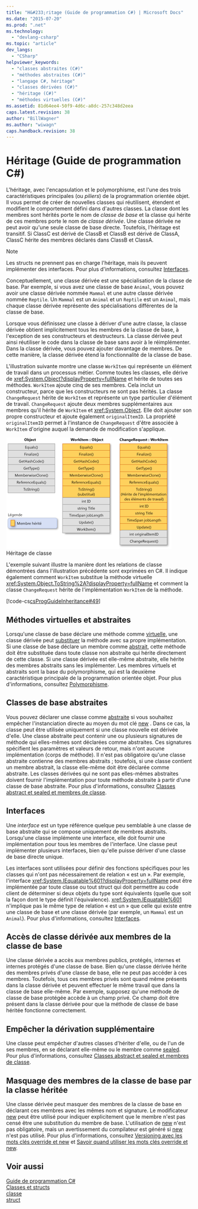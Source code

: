 ```yaml
---
title: "H&#233;ritage (Guide de programmation C#) | Microsoft Docs"
ms.date: "2015-07-20"
ms.prod: ".net"
ms.technology: 
  - "devlang-csharp"
ms.topic: "article"
dev_langs: 
  - "CSharp"
helpviewer_keywords: 
  - "classes abstraites (C#)"
  - "méthodes abstraites (C#)"
  - "langage C#, héritage"
  - "classes dérivées (C#)"
  - "héritage (C#)"
  - "méthodes virtuelles (C#)"
ms.assetid: 81d64ee4-50f9-4d6c-a8dc-257c348d2eea
caps.latest.revision: 38
author: "BillWagner"
ms.author: "wiwagn"
caps.handback.revision: 38
---
```

# H&#233;ritage (Guide de programmation C#)
L'héritage, avec l'encapsulation et le polymorphisme, est l'une des trois caractéristiques principales \(ou *piliers*\) de la programmation orientée objet.  Il vous permet de créer de nouvelles classes qui réutilisent, étendent et modifient le comportement défini dans d'autres classes.  La classe dont les membres sont hérités porte le nom de *classe de base* et la classe qui hérite de ces membres porte le nom de *classe dérivée*.  Une classe dérivée ne peut avoir qu'une seule classe de base directe.  Toutefois, l'héritage est transitif.  Si ClassC est dérivé de ClassB et ClassB est dérivé de ClassA, ClassC hérite des membres déclarés dans ClassB et ClassA.  
  
> [!NOTE]
>  Les structs ne prennent pas en charge l'héritage, mais ils peuvent implémenter des interfaces.  Pour plus d'informations, consultez [Interfaces](../../../csharp/programming-guide/interfaces/index.md).  
  
 Conceptuellement, une classe dérivée est une spécialisation de la classe de base.  Par exemple, si vous avez une classe de base `Animal`, vous pouvez avoir une classe dérivée nommée `Mammal` et une autre classe dérivée nommée `Reptile`.  Un `Mammal` est un `Animal` et un `Reptile` est un `Animal`, mais chaque classe dérivée représente des spécialisations différentes de la classe de base.  
  
 Lorsque vous définissez une classe à dériver d'une autre classe, la classe dérivée obtient implicitement tous les membres de la classe de base, à l'exception de ses constructeurs et destructeurs.  La classe dérivée peut ainsi réutiliser le code dans la classe de base sans avoir à le réimplémenter.  Dans la classe dérivée, vous pouvez ajouter davantage de membres.  De cette manière, la classe dérivée étend la fonctionnalité de la classe de base.  
  
 L'illustration suivante montre une classe `WorkItem` qui représente un élément de travail dans un processus métier.  Comme toutes les classes, elle dérive de <xref:System.Object?displayProperty=fullName> et hérite de toutes ses méthodes.  `WorkItem` ajoute cinq de ses membres.  Cela inclut un constructeur, parce que les constructeurs ne sont pas hérités.  La classe `ChangeRequest` hérite de `WorkItem` et représente un type particulier d'élément de travail.  `ChangeRequest` ajoute deux membres supplémentaires aux membres qu'il hérite de `WorkItem` et <xref:System.Object>.  Elle doit ajouter son propre constructeur et ajoute également `originalItemID`.  La propriété `originalItemID` permet à l'instance de `ChangeRequest` d'être associée à `WorkItem` d'origine auquel la demande de modification s'applique.  
  
 ![Héritage de classe](../../../csharp/programming-guide/classes-and-structs/media/class-inheritance.png "Class\_Inheritance")  
Héritage de classe  
  
 L'exemple suivant illustre la manière dont les relations de classe démontrées dans l'illustration précédente sont exprimées en C\#.  Il indique également comment `WorkItem` substitue la méthode virtuelle <xref:System.Object.ToString%2A?displayProperty=fullName> et comment la classe `ChangeRequest` hérite de l'implémentation `WorkItem` de la méthode.  
  
 [!code-cs[csProgGuideInheritance#49](../../../csharp/programming-guide/classes-and-structs/codesnippet/csharp/inheritance_1.cs)]  
  
## Méthodes virtuelles et abstraites  
 Lorsqu'une classe de base déclare une méthode comme [virtuelle](../../../csharp/language-reference/keywords/virtual.md), une classe dérivée peut [substituer](../../../csharp/language-reference/keywords/override.md) la méthode avec sa propre implémentation.  Si une classe de base déclare un membre comme [abstrait](../../../csharp/language-reference/keywords/abstract.md), cette méthode doit être substituée dans toute classe non abstraite qui hérite directement de cette classe.  Si une classe dérivée est elle\-même abstraite, elle hérite des membres abstraits sans les implémenter.  Les membres virtuels et abstraits sont la base du polymorphisme, qui est la deuxième caractéristique principale de la programmation orientée objet.  Pour plus d'informations, consultez [Polymorphisme](../../../csharp/programming-guide/classes-and-structs/polymorphism.md).  
  
## Classes de base abstraites  
 Vous pouvez déclarer une classe comme [abstraite](../../../csharp/language-reference/keywords/abstract.md) si vous souhaitez empêcher l'instanciation directe au moyen du mot clé [new](../../../csharp/language-reference/keywords/new.md) .  Dans ce cas, la classe peut être utilisée uniquement si une classe nouvelle est dérivée d'elle.  Une classe abstraite peut contenir une ou plusieurs signatures de méthode qui elles\-mêmes sont déclarées comme abstraites.  Ces signatures spécifient les paramètres et valeurs de retour, mais n'ont aucune implémentation \(corps de méthode\).  Il n'est pas obligatoire qu'une classe abstraite contienne des membres abstraits ; toutefois, si une classe contient un membre abstrait, la classe elle\-même doit être déclarée comme abstraite.  Les classes dérivées qui ne sont pas elles\-mêmes abstraites doivent fournir l'implémentation pour toute méthode abstraite à partir d'une classe de base abstraite.  Pour plus d'informations, consultez [Classes abstract et sealed et membres de classe](../../../csharp/programming-guide/classes-and-structs/abstract-and-sealed-classes-and-class-members.md).  
  
## Interfaces  
 Une *interface* est un type référence quelque peu semblable à une classe de base abstraite qui se compose uniquement de membres abstraits.  Lorsqu'une classe implémente une interface, elle doit fournir une implémentation pour tous les membres de l'interface.  Une classe peut implémenter plusieurs interfaces, bien qu'elle puisse dériver d'une classe de base directe unique.  
  
 Les interfaces sont utilisées pour définir des fonctions spécifiques pour les classes qui n'ont pas nécessairement de relation « est un ».  Par exemple, l'interface <xref:System.IEquatable%601?displayProperty=fullName> peut être implémentée par toute classe ou tout struct qui doit permettre au code client de déterminer si deux objets du type sont équivalents \(quelle que soit la façon dont le type définit l'équivalence\).  <xref:System.IEquatable%601> n'implique pas le même type de relation « est un » que celle qui existe entre une classe de base et une classe dérivée \(par exemple, un `Mammal` est un `Animal`\).  Pour plus d'informations, consultez [Interfaces](../../../csharp/programming-guide/interfaces/index.md).  
  
## Accès de classe dérivée aux membres de la classe de base  
 Une classe dérivée a accès aux membres publics, protégés, internes et internes protégés d'une classe de base.  Bien qu'une classe dérivée hérite des membres privés d'une classe de base, elle ne peut pas accéder à ces membres.  Toutefois, tous ces membres privés sont quand même présents dans la classe dérivée et peuvent effectuer le même travail que dans la classe de base elle\-même.  Par exemple, supposez qu'une méthode de classe de base protégée accède à un champ privé.  Ce champ doit être présent dans la classe dérivée pour que la méthode de classe de base héritée fonctionne correctement.  
  
## Empêcher la dérivation supplémentaire  
 Une classe peut empêcher d'autres classes d'hériter d'elle, ou de l'un de ses membres, en se déclarant elle\-même ou le membre comme [sealed](../../../csharp/language-reference/keywords/sealed.md).  Pour plus d'informations, consultez [Classes abstract et sealed et membres de classe](../../../csharp/programming-guide/classes-and-structs/abstract-and-sealed-classes-and-class-members.md).  
  
## Masquage des membres de la classe de base par la classe héritée  
 Une classe dérivée peut masquer des membres de la classe de base en déclarant ces membres avec les mêmes nom et signature.  Le modificateur [new](../../../csharp/language-reference/keywords/new.md) peut être utilisé pour indiquer explicitement que le membre n'est pas censé être une substitution du membre de base.  L'utilisation de [new](../../../csharp/language-reference/keywords/new.md) n'est pas obligatoire, mais un avertissement du compilateur est généré si [new](../../../csharp/language-reference/keywords/new.md) n'est pas utilisé.  Pour plus d'informations, consultez [Versioning avec les mots clés override et new](../../../csharp/programming-guide/classes-and-structs/versioning-with-the-override-and-new-keywords.md) et [Savoir quand utiliser les mots clés override et new](../../../csharp/programming-guide/classes-and-structs/knowing-when-to-use-override-and-new-keywords.md).  
  
## Voir aussi  
 [Guide de programmation C\#](../../../csharp/programming-guide/index.md)   
 [Classes et structs](../../../csharp/programming-guide/classes-and-structs/index.md)   
 [classe](../../../csharp/language-reference/keywords/class.md)   
 [struct](../../../csharp/language-reference/keywords/struct.md)